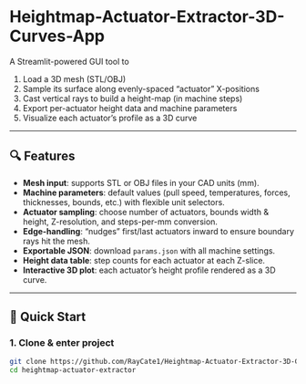 # Heightmap-Actuator-Extractor-3D-Curves-App

A Streamlit-powered GUI tool to  
1. Load a 3D mesh (STL/OBJ)  
2. Sample its surface along evenly-spaced “actuator” X-positions  
3. Cast vertical rays to build a height-map (in machine steps)  
4. Export per-actuator height data and machine parameters  
5. Visualize each actuator’s profile as a 3D curve  

---

## 🔍 Features

- **Mesh input**: supports STL or OBJ files in your CAD units (mm).  
- **Machine parameters**: default values (pull speed, temperatures, forces, thicknesses, bounds, etc.) with flexible unit selectors.  
- **Actuator sampling**: choose number of actuators, bounds width & height, Z-resolution, and steps-per-mm conversion.  
- **Edge-handling**: “nudges” first/last actuators inward to ensure boundary rays hit the mesh.  
- **Exportable JSON**: download `params.json` with all machine settings.  
- **Height data table**: step counts for each actuator at each Z-slice.  
- **Interactive 3D plot**: each actuator’s height profile rendered as a 3D curve.

---

## 🚀 Quick Start

### 1. Clone & enter project

```bash
git clone https://github.com/RayCate1/Heightmap-Actuator-Extractor-3D-Curves-App
cd heightmap-actuator-extractor
